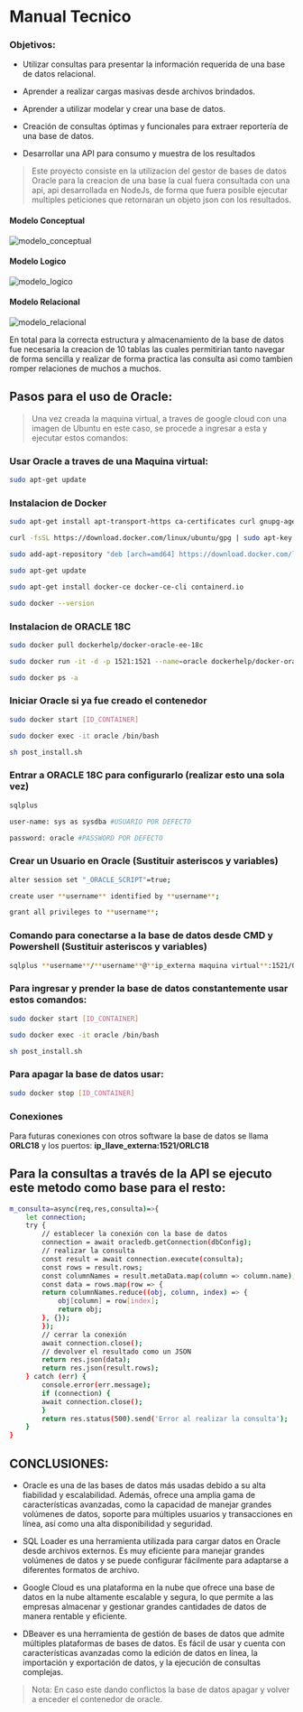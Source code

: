 # Manual Tecnico
### Objetivos:


- Utilizar consultas para presentar la información requerida de una base
de datos relacional.

- Aprender a realizar cargas masivas desde archivos brindados.
- Aprender a utilizar modelar y crear una base de datos.
- Creación de consultas óptimas y funcionales para extraer reportería 
de una base de datos.
- Desarrollar una API para consumo y muestra de los resultados

> Este proyecto consiste en la utilizacion del gestor de bases de datos Oracle para la creacion de una base la cual fuera consultada con una api, api desarrollada en NodeJs, de forma que fuera posible ejecutar multiples peticiones que retornaran un objeto json con los resultados.

#### Modelo Conceptual

![modelo_conceptual](https://user-images.githubusercontent.com/63923585/224888715-f45978d5-cff6-4d07-9ab9-c56bed553e16.png)

#### Modelo Logico
![modelo_logico](https://user-images.githubusercontent.com/63923585/224888718-7fed6244-7afc-4cc7-b56d-6be1d59d11dc.png)

#### Modelo Relacional
![modelo_relacional](https://user-images.githubusercontent.com/63923585/224888722-262f11e5-4b26-4918-a4cd-cbfca66ca817.png)

En total para la correcta estructura y almacenamiento de la  base de datos fue necesaria la creacion de 10 tablas las cuales permitirian tanto navegar de forma sencilla y realizar de forma practica las consulta asi como tambien romper relaciones de muchos a muchos. 

## Pasos para el uso de Oracle:
> Una vez creada la maquina virtual, a traves de google cloud con una imagen de Ubuntu en este caso, se procede a ingresar a esta y ejecutar estos comandos:

### Usar Oracle a traves de una Maquina virtual:
~~~bash
sudo apt-get update
~~~
### Instalacion de Docker
~~~bash
sudo apt-get install apt-transport-https ca-certificates curl gnupg-agent software-properties-common

curl -fsSL https://download.docker.com/linux/ubuntu/gpg | sudo apt-key add -

sudo add-apt-repository "deb [arch=amd64] https://download.docker.com/linux/ubuntu $(lsb_release -cs) stable"

sudo apt-get update

sudo apt-get install docker-ce docker-ce-cli containerd.io

sudo docker --version
~~~

### Instalacion de ORACLE 18C
~~~bash
sudo docker pull dockerhelp/docker-oracle-ee-18c

sudo docker run -it -d -p 1521:1521 --name=oracle dockerhelp/docker-oracle-ee-18c /bin/bash

sudo docker ps -a
~~~
### Iniciar Oracle si ya fue creado el contenedor
~~~bash
sudo docker start [ID_CONTAINER]

sudo docker exec -it oracle /bin/bash

sh post_install.sh
~~~
### Entrar a ORACLE 18C para configurarlo (realizar esto una sola vez)
~~~bash
sqlplus

user-name: sys as sysdba #USUARIO POR DEFECTO

password: oracle #PASSWORD POR DEFECTO
~~~

### Crear un Usuario en Oracle (Sustituir asteriscos y variables)
~~~bash
alter session set "_ORACLE_SCRIPT"=true;

create user **username** identified by **username**;

grant all privileges to **username**;
~~~
### Comando para conectarse a la base de datos desde CMD y Powershell (Sustituir asteriscos y variables)

~~~bash
sqlplus **username**/**username**@**ip_externa maquina virtual**:1521/ORCL18
~~~
### Para ingresar y prender la base de datos constantemente usar estos comandos:
~~~bash
sudo docker start [ID_CONTAINER]

sudo docker exec -it oracle /bin/bash

sh post_install.sh
~~~

### Para apagar la base de datos usar: 
~~~bash
sudo docker stop [ID_CONTAINER]
~~~
### Conexiones
Para futuras conexiones con otros software la base de datos se llama **ORLC18** y los puertos: **ip_llave_externa:1521/ORLC18**

## Para la consultas a través de la API se ejecuto este metodo como base para el resto:
~~~bash
m_consulta=async(req,res,consulta)=>{
    let connection;
    try {
        // establecer la conexión con la base de datos
        connection = await oracledb.getConnection(dbConfig);
        // realizar la consulta
        const result = await connection.execute(consulta);
        const rows = result.rows;
        const columnNames = result.metaData.map(column => column.name);
        const data = rows.map(row => {
        return columnNames.reduce((obj, column, index) => {
            obj[column] = row[index];
            return obj;
        }, {});
        });
        // cerrar la conexión
        await connection.close();
        // devolver el resultado como un JSON
        return res.json(data);
        return res.json(result.rows);
    } catch (err) {
        console.error(err.message);
        if (connection) {
        await connection.close();
        }
        return res.status(500).send('Error al realizar la consulta');
    }
}
~~~
## CONCLUSIONES:
- Oracle es una de las bases de datos más usadas debido a su alta fiabilidad y escalabilidad. Además, ofrece una amplia gama de características avanzadas, como la capacidad de manejar grandes volúmenes de datos, soporte para múltiples usuarios y transacciones en línea, así como una alta disponibilidad y seguridad.

- SQL Loader es una herramienta utilizada para cargar datos en Oracle desde archivos externos. Es muy eficiente para manejar grandes volúmenes de datos y se puede configurar fácilmente para adaptarse a diferentes formatos de archivo. 
- Google Cloud es una plataforma en la nube que ofrece una base de datos en la nube altamente escalable y segura, lo que permite a las empresas almacenar y gestionar grandes cantidades de datos de manera rentable y eficiente.

- DBeaver es una herramienta de gestión de bases de datos que admite múltiples plataformas de bases de datos. Es fácil de usar y cuenta con características avanzadas como la edición de datos en línea, la importación y exportación de datos, y la ejecución de consultas complejas.


> Nota: En caso este dando conflictos la base de datos apagar y volver a enceder el contenedor de oracle.
